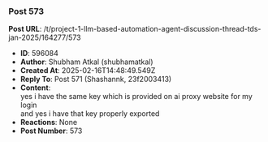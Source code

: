 ### Post 573
**Post URL**: /t/project-1-llm-based-automation-agent-discussion-thread-tds-jan-2025/164277/573
- **ID**: 596084
- **Author**: Shubham Atkal (shubhamatkal)
- **Created At**: 2025-02-16T14:48:49.549Z
- **Reply To**: Post 571 (Shashannk, 23f2003413)
- **Content**:  
  yes i have the same key which is provided on ai proxy website for my login<br>
and yes i have that key properly exported
- **Reactions**: None
- **Post Number**: 573

